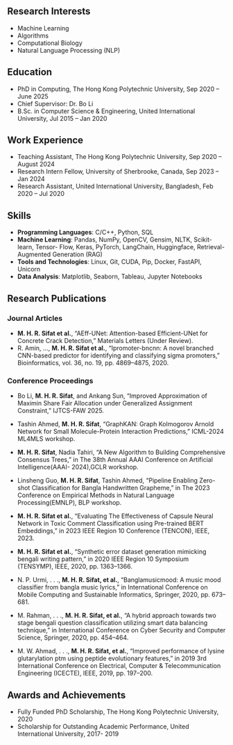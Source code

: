 
## Research Interests
- Machine Learning
- Algorithms
- Computational Biology
- Natural Language Processing (NLP)

## Education
- PhD in Computing, The Hong Kong Polytechnic University, Sep 2020 – June 2025
- Chief Supervisor: Dr. Bo Li
- B.Sc. in Computer Science & Engineering, United International University, Jul 2015 – Jan 2020



## Work Experience
- Teaching Assistant, The Hong Kong Polytechnic University, Sep 2020 – August 2024
- Research Intern Fellow, University of Sherbrooke, Canada, Sep 2023 – Jan 2024
- Research Assistant, United International University, Bangladesh, Feb 2020 – Jul 2020

## Skills
- **Programming Languages**: C/C++, Python, SQL
- **Machine Learning**: Pandas, NumPy, OpenCV, Gensim, NLTK, Scikit-learn, Tensor-
Flow, Keras, PyTorch, LangChain, Huggingface, Retrieval-Augmented Generation (RAG)
- **Tools and Technologies**: Linux, Git, CUDA, Pip, Docker, FastAPI, Unicorn
- **Data Analysis**: Matplotlib, Seaborn, Tableau, Jupyter Notebooks


## Research Publications
### Journal Articles
- **M. H. R. Sifat et al.**, “AEff-UNet: Attention-based Efficient-UNet for Concrete Crack Detection,” Materials Letters (Under Review).
- R. Amin, ..., **M. H. R. Sifat et al.**, “Ipromoter-bncnn: A novel branched CNN-based
predictor for identifying and classifying sigma promoters,” Bioinformatics, vol. 36, no.
19, pp. 4869–4875, 2020.

### Conference Proceedings
- Bo Li, **M. H. R. Sifat**, and Ankang Sun, “Improved Approximation of Maximin Share
Fair Allocation under Generalized Assignment Constraint,” IJTCS-FAW 2025.

- Tashin Ahmed, **M. H. R. Sifat**, “GraphKAN: Graph Kolmogorov Arnold Network for
Small Molecule-Protein Interaction Predictions,” ICML-2024 ML4MLS workshop.

- **M. H. R. Sifat**, Nadia Tahiri, “A New Algorithm to Building Comprehensive Consensus
Trees,” in The 38th Annual AAAI Conference on Artificial Intelligence(AAAI-
2024),GCLR workshop.

- Linsheng Guo, **M. H. R. Sifat**, Tashin Ahmed, “Pipeline Enabling Zero-shot Classification for Bangla Handwritten Grapheme,” in The 2023 Conference on Empirical Methods in Natural Language Processing(EMNLP), BLP workshop.

- **M. H. R. Sifat et al.**, “Evaluating The Effectiveness of Capsule Neural Network in Toxic Comment Classification using Pre-trained BERT Embeddings,” in 2023 IEEE Region 10
Conference (TENCON), IEEE, 2023.

- **M. H. R. Sifat et al.**, “Synthetic error dataset generation mimicking bengali writing pattern,” in 2020 IEEE Region 10 Symposium (TENSYMP), IEEE, 2020, pp. 1363–1366.

- N. P. Urmi, . . ., **M. H. R. Sifat, et al.**, “Banglamusicmood: A music mood classifier from bangla music lyrics,” in International Conference on Mobile Computing and Sustainable Informatics, Springer, 2020, pp. 673–681.

- M. Rahman, . . ., **M. H. R. Sifat, et al.**, “A hybrid approach towards two stage bengali question classification utilizing smart data balancing technique,” in International Conference on Cyber Security and Computer Science, Springer, 2020, pp. 454–464.

- M. W. Ahmad, . . ., **M. H. R. Sifat, et al.**, “Improved performance of lysine glutarylation ptm using peptide evolutionary features,” in 2019 3rd International Conference on Electrical, Computer & Telecommunication Engineering (ICECTE), IEEE, 2019, pp. 197–200.

## Awards and Achievements
- Fully Funded PhD Scholarship, The Hong Kong Polytechnic University, 2020
- Scholarship for Outstanding Academic Performance, United International University, 2017-
2019

<!-- ## Projects -->
 

